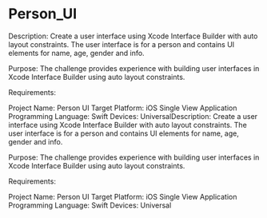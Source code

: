 # Person_UI

Description: Create a user interface using Xcode Interface Builder with auto layout constraints. The user interface is for a person and contains UI elements for name, age, gender and info.

Purpose: The challenge provides experience with building user interfaces in Xcode Interface Builder using auto layout constraints.

Requirements:

Project Name: Person UI
Target Platform: iOS Single View Application
Programming Language: Swift
Devices: UniversalDescription: Create a user interface using Xcode Interface Builder with auto layout constraints. The user interface is for a person and contains UI elements for name, age, gender and info.

Purpose: The challenge provides experience with building user interfaces in Xcode Interface Builder using auto layout constraints.

Requirements:

Project Name: Person UI
Target Platform: iOS Single View Application
Programming Language: Swift
Devices: Universal
